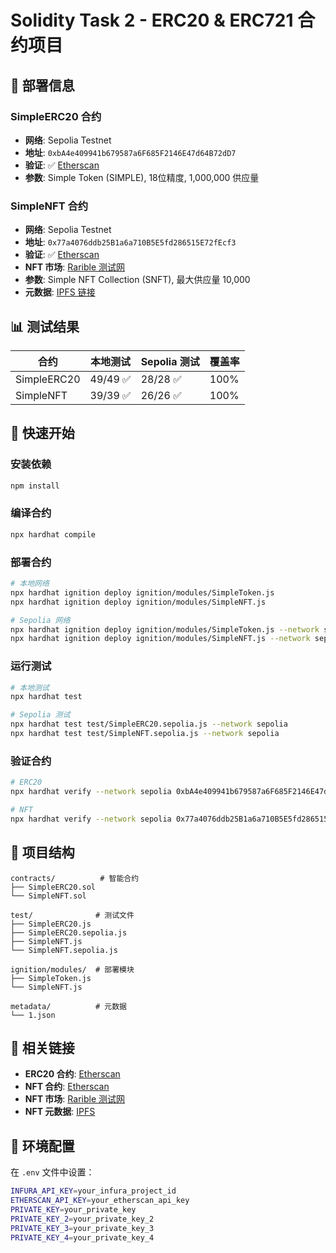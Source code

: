 # Solidity Task 2 - ERC20 & ERC721 合约项目

## 🚀 部署信息

### SimpleERC20 合约
- **网络**: Sepolia Testnet
- **地址**: `0xbA4e409941b679587a6F685F2146E47d64B72dD7`
- **验证**: ✅ [Etherscan](https://sepolia.etherscan.io/address/0xbA4e409941b679587a6F685F2146E47d64B72dD7#code)
- **参数**: Simple Token (SIMPLE), 18位精度, 1,000,000 供应量

### SimpleNFT 合约
- **网络**: Sepolia Testnet
- **地址**: `0x77a4076ddb25B1a6a710B5E5fd286515E72fEcf3`
- **验证**: ✅ [Etherscan](https://sepolia.etherscan.io/address/0x77a4076ddb25B1a6a710B5E5fd286515E72fEcf3#code)
- **NFT 市场**: [Rarible 测试网](https://testnet.rarible.com/collection/0x77a4076ddb25b1a6a710b5e5fd286515e72fecf3)
- **参数**: Simple NFT Collection (SNFT), 最大供应量 10,000
- **元数据**: [IPFS 链接](https://green-imperial-swallow-885.mypinata.cloud/ipfs/bafkreigy6ozjkla3zvkspcqxygnvmnuttvsacnqkmk6gonfwmkkzbwcvim)

## 📊 测试结果

| 合约 | 本地测试 | Sepolia 测试 | 覆盖率 |
|------|----------|--------------|--------|
| SimpleERC20 | 49/49 ✅ | 28/28 ✅ | 100% |
| SimpleNFT | 39/39 ✅ | 26/26 ✅ | 100% |

## 🔧 快速开始

### 安装依赖
```bash
npm install
```

### 编译合约
```bash
npx hardhat compile
```

### 部署合约
```bash
# 本地网络
npx hardhat ignition deploy ignition/modules/SimpleToken.js
npx hardhat ignition deploy ignition/modules/SimpleNFT.js

# Sepolia 网络
npx hardhat ignition deploy ignition/modules/SimpleToken.js --network sepolia
npx hardhat ignition deploy ignition/modules/SimpleNFT.js --network sepolia
```

### 运行测试
```bash
# 本地测试
npx hardhat test

# Sepolia 测试
npx hardhat test test/SimpleERC20.sepolia.js --network sepolia
npx hardhat test test/SimpleNFT.sepolia.js --network sepolia
```

### 验证合约
```bash
# ERC20
npx hardhat verify --network sepolia 0xbA4e409941b679587a6F685F2146E47d64B72dD7 "Simple Token" "SIMPLE" 18 1000000

# NFT
npx hardhat verify --network sepolia 0x77a4076ddb25B1a6a710B5E5fd286515E72fEcf3 "Simple NFT Collection" "SNFT" 10000
```

## 📁 项目结构

```
contracts/          # 智能合约
├── SimpleERC20.sol
└── SimpleNFT.sol

test/              # 测试文件
├── SimpleERC20.js
├── SimpleERC20.sepolia.js
├── SimpleNFT.js
└── SimpleNFT.sepolia.js

ignition/modules/  # 部署模块
├── SimpleToken.js
└── SimpleNFT.js

metadata/          # 元数据
└── 1.json
```

## 🔗 相关链接

- **ERC20 合约**: [Etherscan](https://sepolia.etherscan.io/address/0xbA4e409941b679587a6F685F2146E47d64B72dD7#code)
- **NFT 合约**: [Etherscan](https://sepolia.etherscan.io/address/0x77a4076ddb25B1a6a710B5E5fd286515E72fEcf3#code)
- **NFT 市场**: [Rarible 测试网](https://testnet.rarible.com/collection/0x77a4076ddb25b1a6a710b5e5fd286515e72fecf3)
- **NFT 元数据**: [IPFS](https://green-imperial-swallow-885.mypinata.cloud/ipfs/bafkreigy6ozjkla3zvkspcqxygnvmnuttvsacnqkmk6gonfwmkkzbwcvim)

## 📝 环境配置

在 `.env` 文件中设置：
```bash
INFURA_API_KEY=your_infura_project_id
ETHERSCAN_API_KEY=your_etherscan_api_key
PRIVATE_KEY=your_private_key
PRIVATE_KEY_2=your_private_key_2
PRIVATE_KEY_3=your_private_key_3
PRIVATE_KEY_4=your_private_key_4
```

